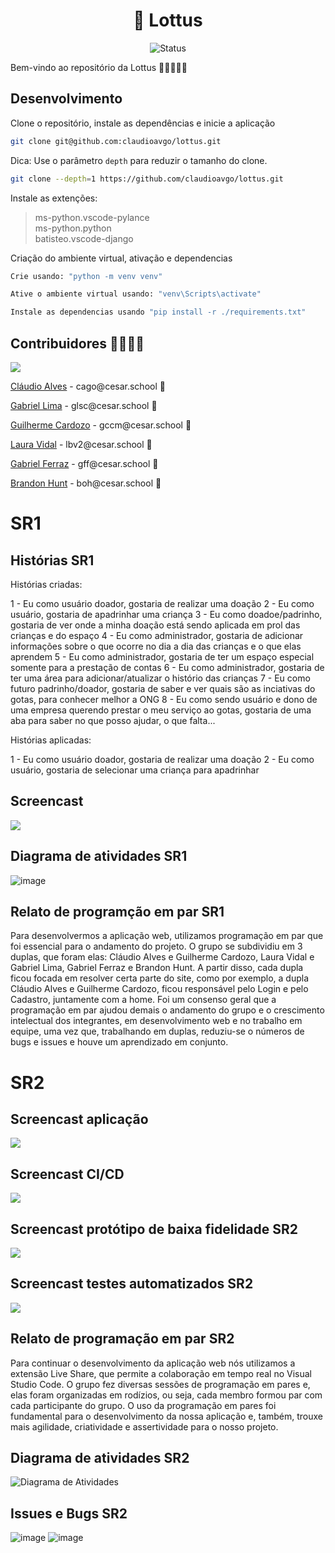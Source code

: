 <h1 align="center">🪷 Lottus </h1>

<p align="center">
  <img src="https://img.shields.io/badge/Status-Em%20desenvolvimento-green?style=flat-square" alt="Status">
</p>

<p>Bem-vindo ao repositório da Lottus 🪷👨‍👩‍👧‍👦
</p>


## Desenvolvimento
<p>Clone o repositório, instale as dependências e inicie a aplicação</p>

```bash
git clone git@github.com:claudioavgo/lottus.git
```
Dica: Use o parâmetro `depth` para reduzir o tamanho do clone.

```sh
git clone --depth=1 https://github.com/claudioavgo/lottus.git
```
<p>Instale as extenções:</p>

> 	ms-python.vscode-pylance <br>
>	ms-python.python <br>
>	batisteo.vscode-django

<p>Criação do ambiente virtual, ativação e dependencias</p>

```bash
Crie usando: "python -m venv venv"

Ative o ambiente virtual usando: "venv\Scripts\activate"

Instale as dependencias usando "pip install -r ./requirements.txt"
```


<h2>Contribuidores 👨‍👩‍👧‍👦</h2>
<a href="https://github.com/claudioavgo/lottus/graphs/contributors">
  <img src="https://contrib.rocks/image?repo=claudioavgo/lottus" />
</a>


<p><a href="https://github.com/claudioavgo">Cláudio Alves</a> - cago@cesar.school 📩</p>
<p><a href="https://github.com/GabrielLimaSC">Gabriel Lima</a> - glsc@cesar.school 📩</p>
<p><a href="https://github.com/cardozoguilherme">Guilherme Cardozo</a> - gccm@cesar.school 📩</p>
<p><a href="https://github.com/lauravidall">Laura Vidal</a> - lbv2@cesar.school 📩</p>
<p><a href="https://github.com/">Gabriel Ferraz</a> - gff@cesar.school 📩</p>
<p><a href="https://github.com/">Brandon Hunt</a> - boh@cesar.school 📩</p>

# SR1
## Histórias SR1
<p>Histórias criadas:</p>
<p>
1 - Eu como usuário doador, gostaria de realizar uma doação
2 - Eu como usuário, gostaria de apadrinhar uma criança
3 - Eu como doadoe/padrinho, gostaria de ver onde a minha doação está sendo aplicada em prol das crianças e do espaço
4 - Eu como administrador, gostaria de adicionar informações sobre o que ocorre no dia a dia das crianças e o que elas aprendem
5 - Eu como administrador, gostaria de ter um espaço especial somente para a prestação de contas
6 - Eu como administrador, gostaria de ter uma área para adicionar/atualizar o histório das crianças
7 - Eu como futuro padrinho/doador, gostaria de saber e ver quais são as inciativas do gotas, para conhecer melhor a ONG
8 - Eu como sendo usuário e dono de uma empresa querendo prestar o meu serviço ao gotas, gostaria de uma aba para saber no que posso ajudar, o que falta...</p>
<p>Histórias aplicadas:</p>
<p>1 - Eu como usuário doador, gostaria de realizar uma doação
2 - Eu como usuário, gostaria de selecionar uma criança para apadrinhar</p>
 <h2>Screencast</h2>
<a href="https://youtu.be/BnFIN1o5-ig">
  <img src="https://i.ibb.co/RTfw26X/Captura-de-tela-2023-10-16-233923.jpg"/>
</a> 

## Diagrama de atividades SR1
![image](https://github.com/claudioavgo/lottus/assets/132401057/2f1d53bf-075f-4b11-a8da-1330bf1c4d87)

## Relato de programção em par SR1
<p>Para desenvolvermos a aplicação web, utilizamos programação em par que foi essencial para o andamento do projeto. O grupo se subdividiu em 3 duplas, que foram elas: Cláudio Alves e Guilherme Cardozo, Laura Vidal e Gabriel Lima, Gabriel Ferraz e Brandon Hunt. A partir disso, cada dupla ficou focada em resolver certa parte do site, como por exemplo, a dupla Cláudio Alves e Guilherme Cardozo, ficou responsável pelo Login e pelo Cadastro, juntamente com a home. Foi um consenso geral que a programação em par ajudou demais o andamento do grupo e o crescimento intelectual dos integrantes, em desenvolvimento web e no trabalho em equipe, uma vez que, trabalhando em duplas, reduziu-se o números de bugs e issues e houve um aprendizado em conjunto.</p>

# SR2
## Screencast aplicação
<a href="https://youtu.be/C1B7ju19plU">
  <img src="https://i.ibb.co/RTfw26X/Captura-de-tela-2023-10-16-233923.jpg"/>
</a>

## Screencast CI/CD
<a href="https://youtu.be/C1B7ju19plU">
  <img src="https://i.ibb.co/RTfw26X/Captura-de-tela-2023-10-16-233923.jpg"/>
</a> 

## Screencast protótipo de baixa fidelidade SR2
<a href="https://youtu.be/C1B7ju19plU">
  <img src="https://i.ibb.co/RTfw26X/Captura-de-tela-2023-10-16-233923.jpg"/>
</a> 

## Screencast testes automatizados SR2
<a href="https://www.youtube.com/watch?v=SGaER5Fc460">
  <img src="https://i.ibb.co/RTfw26X/Captura-de-tela-2023-10-16-233923.jpg"/>
</a> 

## Relato de programação em par SR2
Para continuar o desenvolvimento da aplicação web nós utilizamos a extensão Live Share, que permite a colaboração em tempo real no Visual Studio Code. O grupo fez diversas sessões de programação em pares e, elas foram organizadas em rodízios, ou seja, cada membro formou par com cada participante do grupo. O uso da programação em pares foi fundamental para o desenvolvimento da nossa aplicação e, também, trouxe mais agilidade, criatividade e assertividade para o nosso projeto. 

## Diagrama de atividades SR2
![Diagrama de Atividades](https://github.com/claudioavgo/lottus/assets/132563707/5616fecd-483c-4643-8c46-11ddaeb0d8e8)

## Issues e Bugs SR2
![image](https://github.com/claudioavgo/lottus/assets/64589027/ae8b8449-1176-48c5-b28d-0aa10b02b057)
![image](https://github.com/claudioavgo/lottus/assets/64589027/c13f58a4-bc6d-446d-bdce-0bedf6bee218)


